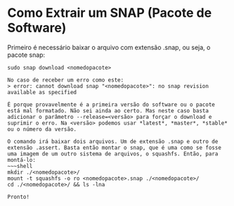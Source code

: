 # Como Extrair um SNAP (Pacote de Software)

Primeiro é necessário baixar o arquivo  com extensão .snap, ou seja, o pacote snap:
~~~shell
sudo snap download <nomedopacote>

No caso de receber um erro como este:
> error: cannot download snap "<nomedopacote>": no snap revision available as specified

É porque provavelmente é a primeira versão do software ou o pacote está mal formatado. Não sei ainda ao certo. Mas neste caso basta adicionar o parâmetro --release=<versão> para forçar o download e suprimir o erro. Na <versão> podemos usar *latest*, *master*, *stable* ou o número da versão.

O comando irá baixar dois arquivos. Um de extensão .snap e outro de extensão .assert. Basta então montar o snap, que é uma como se fosse uma imagem de um outro sistema de arquivos, o squashfs. Então, para montá-lo:
~~~shell
mkdir ./<nomedopacote>/
mount -t squashfs -o ro <nomedopacote>.snap ./<nomedopacote>/
cd ./<nomedopacote>/ && ls -lna

Pronto!
